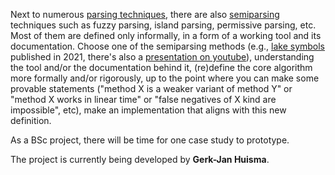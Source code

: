 Next to numerous [parsing techniques](https://dickgrune.com/Books/PTAPG_2nd_Edition/), there are also [semiparsing](http://grammarware.net/text/2014/semiparsing.pdf) techniques such as fuzzy parsing, island parsing, permissive parsing, etc. Most of them are defined only informally, in a form of a working tool and its documentation. Choose one of the semiparsing methods (e.g., [lake symbols](https://programming-journal.org/2021/5/11/) published in 2021, there's also a [presentation on youtube](https://www.youtube.com/watch?v=sW8squsKong)), understanding the tool and/or the documentation behind it, (re)define the core algorithm more formally and/or rigorously, up to the point where you can make some provable statements ("method X is a weaker variant of method Y" or "method X works in linear time" or "false negatives of X kind are impossible", etc), make an implementation that aligns with this new definition.

As a BSc project, there will be time for one case study to prototype.

The project is currently being developed by **Gerk-Jan Huisma**.
